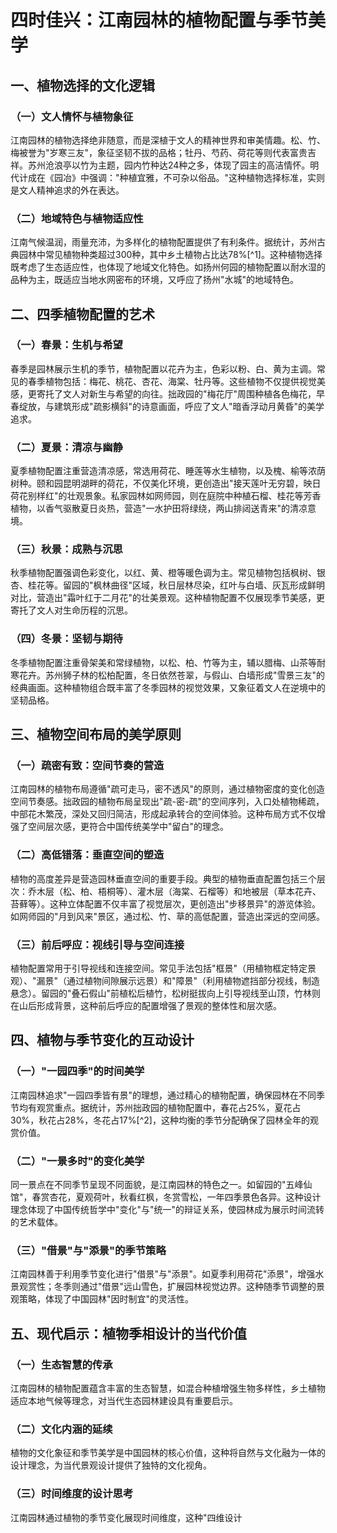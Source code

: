 # 四时佳兴：江南园林的植物配置与季节美学

## 一、植物选择的文化逻辑

### （一）文人情怀与植物象征

江南园林的植物选择绝非随意，而是深植于文人的精神世界和审美情趣。松、竹、梅被誉为"岁寒三友"，象征坚韧不拔的品格；牡丹、芍药、荷花等则代表富贵吉祥。苏州沧浪亭以竹为主题，园内竹种达24种之多，体现了园主的高洁情怀。明代计成在《园冶》中强调："种植宜雅，不可杂以俗品。"这种植物选择标准，实则是文人精神追求的外在表达。

### （二）地域特色与植物适应性

江南气候温润，雨量充沛，为多样化的植物配置提供了有利条件。据统计，苏州古典园林中常见植物种类超过300种，其中乡土植物占比达78%[^1]。这种植物选择既考虑了生态适应性，也体现了地域文化特色。如扬州何园的植物配置以耐水湿的品种为主，既适应当地水网密布的环境，又呼应了扬州"水城"的地域特色。

## 二、四季植物配置的艺术

### （一）春景：生机与希望

春季是园林展示生机的季节，植物配置以花卉为主，色彩以粉、白、黄为主调。常见的春季植物包括：梅花、桃花、杏花、海棠、牡丹等。这些植物不仅提供视觉美感，更寄托了文人对新生与希望的向往。拙政园的"梅花厅"周围种植各色梅花，早春绽放，与建筑形成"疏影横斜"的诗意画面，呼应了文人"暗香浮动月黄昏"的美学追求。

### （二）夏景：清凉与幽静

夏季植物配置注重营造清凉感，常选用荷花、睡莲等水生植物，以及槐、榆等浓荫树种。颐和园昆明湖畔的荷花，不仅美化环境，更创造出"接天莲叶无穷碧，映日荷花别样红"的壮观景象。私家园林如网师园，则在庭院中种植石榴、桂花等芳香植物，以香气驱散夏日炎热，营造"一水护田将绿绕，两山排闼送青来"的清凉意境。

### （三）秋景：成熟与沉思

秋季植物配置强调色彩变化，以红、黄、橙等暖色调为主。常见植物包括枫树、银杏、桂花等。留园的"枫林曲径"区域，秋日层林尽染，红叶与白墙、灰瓦形成鲜明对比，营造出"霜叶红于二月花"的壮美景观。这种植物配置不仅展现季节美感，更寄托了文人对生命历程的沉思。

### （四）冬景：坚韧与期待

冬季植物配置注重骨架美和常绿植物，以松、柏、竹等为主，辅以腊梅、山茶等耐寒花卉。苏州狮子林的松柏配置，冬日依然苍翠，与假山、白墙形成"雪景三友"的经典画面。这种植物组合既丰富了冬季园林的视觉效果，又象征着文人在逆境中的坚韧品格。

## 三、植物空间布局的美学原则

### （一）疏密有致：空间节奏的营造

江南园林的植物布局遵循"疏可走马，密不透风"的原则，通过植物密度的变化创造空间节奏感。拙政园的植物布局呈现出"疏-密-疏"的空间序列，入口处植物稀疏，中部花木繁茂，深处又回归简洁，形成起承转合的空间体验。这种布局方式不仅增强了空间层次感，更符合中国传统美学中"留白"的理念。

### （二）高低错落：垂直空间的塑造

植物的高度差异是营造园林垂直空间的重要手段。典型的植物垂直配置包括三个层次：乔木层（松、柏、梧桐等）、灌木层（海棠、石榴等）和地被层（草本花卉、苔藓等）。这种立体配置不仅丰富了视觉层次，更创造出"步移景异"的游览体验。如网师园的"月到风来"景区，通过松、竹、草的高低配置，营造出深远的空间感。

### （三）前后呼应：视线引导与空间连接

植物配置常用于引导视线和连接空间。常见手法包括"框景"（用植物框定特定景观）、"漏景"（通过植物间隙展示远景）和"障景"（利用植物遮挡部分视线，制造悬念）。留园的"叠石假山"前植松后植竹，松树挺拔向上引导视线至山顶，竹林则在山后形成背景，这种前后呼应的配置增强了景观的整体性和层次感。

## 四、植物与季节变化的互动设计

### （一）"一园四季"的时间美学

江南园林追求"一园四季皆有景"的理想，通过精心的植物配置，确保园林在不同季节均有观赏重点。据统计，苏州拙政园的植物配置中，春花占25%，夏花占30%，秋花占28%，冬花占17%[^2]，这种均衡的季节分配确保了园林全年的观赏价值。

### （二）"一景多时"的变化美学

同一景点在不同季节呈现不同面貌，是江南园林的特色之一。如留园的"五峰仙馆"，春赏杏花，夏观荷叶，秋看红枫，冬赏雪松，一年四季景色各异。这种设计理念体现了中国传统哲学中"变化"与"统一"的辩证关系，使园林成为展示时间流转的艺术载体。

### （三）"借景"与"添景"的季节策略

江南园林善于利用季节变化进行"借景"与"添景"。如夏季利用荷花"添景"，增强水景观赏性；冬季则通过"借景"远山雪色，扩展园林视觉边界。这种随季节调整的景观策略，体现了中国园林"因时制宜"的灵活性。

## 五、现代启示：植物季相设计的当代价值

### （一）生态智慧的传承

江南园林的植物配置蕴含丰富的生态智慧，如混合种植增强生物多样性，乡土植物适应本地气候等理念，对当代生态园林建设具有重要启示。

### （二）文化内涵的延续

植物的文化象征和季节美学是中国园林的核心价值，这种将自然与文化融为一体的设计理念，为当代景观设计提供了独特的文化视角。

### （三）时间维度的设计思考

江南园林通过植物的季节变化展现时间维度，这种"四维设计